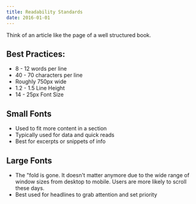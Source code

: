 ```yaml
---
title: Readability Standards
date: 2016-01-01
---
```


Think of an article like the page of a well structured book.

## Best Practices:

* 8 - 12 words per line
* 40 - 70 characters per line
* Roughly 750px wide
* 1.2 - 1.5 Line Height
* 14 - 25px Font Size

## Small Fonts

* Used to fit more content in a section
* Typically used for data and quick reads
* Best for excerpts or snippets of info

## Large Fonts

* The "fold is gone. It doesn't matter anymore due to the wide range of window sizes from desktop to mobile. Users are more likely to scroll these days.
* Best used for headlines to grab attention and set priority